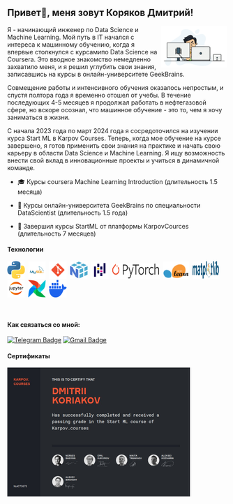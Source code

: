 <!--
**koryakovda/koryakovda** is a ✨ _special_ ✨ repository because its `README.md` (this file) appears on your GitHub profile.

Here are some ideas to get you started:

- 🔭 I’m currently working on ...
- 🌱 I’m currently learning ...
- 👯 I’m looking to collaborate on ...
- 🤔 I’m looking for help with ...
- 💬 Ask me about ...
- 📫 How to reach me: ...
- 😄 Pronouns: ...
- ⚡ Fun fact: ...
-->
## Привет👋, меня зовут Коряков Дмитрий!
<!--Intro Section-->
<img src="https://github.com/abhinav-bohra/abhinav-bohra/blob/main/intro.gif" width="30%" align="right">
Я - начинающий инженер по Data Science и Machine Learning. Мой путь в IT начался с интереса к машинному обучению, когда я впервые столкнулся с курсамипо Data Science на Coursera. Это вводное знакомство немедленно захватило меня, и я решил углубить свои знания, записавшись на курсы в онлайн-университете GeekBrains.

Совмещение работы и интенсивного обучения оказалось непростым, и спустя полтора года я временно отошел от учебы. В течение последующих 4-5 месяцев я продолжал работать в нефтегазовой сфере, но вскоре осознал, что машинное обучение - это то, чем я хочу заниматься в жизни.

С начала 2023 года по март 2024 года я сосредоточился на изучении курса Start ML в Karpov Courses. Теперь, когда мое обучение на курсе завершено, я готов применить свои знания на практике и начать свою карьеру в области Data Science и Machine Learning. Я ищу возможность внести свой вклад в инновационные проекты и учиться в динамичной команде.

- :mortar_board:  Курсы coursera Machine Learning Introduction (длительность 1.5 месяца)

- :brain:  Курсы онлайн-университета GeekBrains по специальности DataScientist (длительность 1.5 года)

- :seedling: Завершил курсы StartML от платформы KarpovCources (длительность 7 месяцев)

<!--Skills Section-->
#### Технологии
<p align="left">
    <img src="https://github.com/koryakovda/koryakovda/blob/main/icons/python-logo.png" alt="python" width="40" height="40" title="Python" />&nbsp;
    <img src="https://github.com/koryakovda/koryakovda/blob/main/icons/mysql.png" alt="Sql" width="40" height="40" title="MySQL" />&nbsp;
    <img src="https://github.com/koryakovda/koryakovda/blob/main/icons/git.svg" alt="Git" width="40" height="40" title="Git" />&nbsp;
    <img src="https://github.com/koryakovda/koryakovda/blob/main/icons/numpy.svg" alt="Numpy" width="40" height="40" title="NumPy" />&nbsp;
    <img src="https://github.com/koryakovda/koryakovda/blob/main/icons/pandas.svg" alt="Pandas" width="40" height="40" title="Pandas" />&nbsp;    
    <img src="https://github.com/koryakovda/koryakovda/blob/main/icons/pytorch.png" alt="PyTorch" width="110" height="35" title="PyTorch" />&nbsp;
    <img src="https://github.com/koryakovda/koryakovda/blob/main/icons/scikit learn.png" alt="Scikit Learn" width="60" height="40" title="scikit-learn" />&nbsp;
    <img src="https://github.com/koryakovda/koryakovda/blob/main/icons/matplotlib.svg" alt="Matplotlib" width="60" height="40" title="Matplotlib" />&nbsp;
    <img src="https://github.com/koryakovda/koryakovda/blob/main/icons/jupyter.png" alt="Jupyter" width="40" height="40" title="Jupyter" />&nbsp;
    <img src="https://github.com/koryakovda/koryakovda/blob/main/icons/airflow_transparent.png" alt="Airflow" width="40" height="40" title="Airflow" />&nbsp;
    <img src="https://github.com/koryakovda/koryakovda/blob/main/icons/docker-mark-blue.svg" alt="Docker" width="40" height="40" title="Docker" />&nbsp;
</p><br>

<!--Contact Section-->
#### Как связаться со мной: 

[![Telegram Badge](https://img.shields.io/badge/-Dmitrii_Koriakov-blue?style=flat&logo=Telegram&logoColor=white)](https://t.me/Dmitriy_Koryakov) [![Gmail Badge](https://img.shields.io/badge/-Gmail-red?style=flat&logo=Gmail&logoColor=white)](mailto:koryakovda@gmail.com)

<!--Certificate Section-->
#### Сертификаты

<p align="left">
    <a href="https://lab.karpov.courses/certificate/7d067bd1-25e0-462c-ac5c-012b54c03339/en/" title="Сертификат доступен по нажатию">
        <img src="https://github.com/koryakovda/koryakovda/blob/main/icons/StartML KC.jpg" alt="StartML" width="419" height="296" />
    </a>
</p>



<!--GitHub Section-->
<!--
### GitHub статистика:

<a href="http://www.github.com/koryakovda"><img src="https://github-readme-stats.vercel.app/api?username=koryakovda&show_icons=true&hide=&count_private=true&title_color=0891b2&text_color=ffffff&icon_color=0891b2&bg_color=1c1917&hide_border=true&show_icons=true" alt="KoriakovDmitrii's GitHub stats" /></a>

-->
